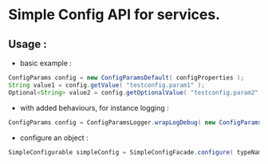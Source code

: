 # Simple Config API for services.

## Usage :

- basic example : 

```java
ConfigParams config = new ConfigParamsDefault( configProperties );
String value1 = config.getValue( "testconfig.param1" );
Optional<String> value2 = config.getOptionalValue( "testconfig.param2" );
```

- with added behaviours, for instance logging : 

```java
ConfigParams config = ConfigParamsLogger.wrapLogDebug( new ConfigParamsDefault( configProperties ) );
```

- configure an object :

```java
SimpleConfigurable simpleConfig = SimpleConfigFacade.configure( typeName, config );
```

